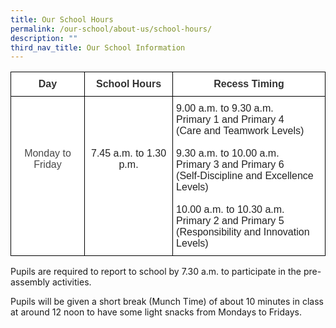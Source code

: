 ```yaml
---
title: Our School Hours
permalink: /our-school/about-us/school-hours/
description: ""
third_nav_title: Our School Information
---
```

<style type="text/css">
.tg  {border-collapse:collapse;border-spacing:0;}
.tg td{border-color:black;border-style:solid;border-width:1px;font-family:Arial, sans-serif;font-size:14px;
  overflow:hidden;padding:10px 5px;word-break:normal;}
.tg th{border-color:black;border-style:solid;border-width:1px;font-family:Arial, sans-serif;font-size:14px;
  font-weight:normal;overflow:hidden;padding:10px 5px;word-break:normal;}
.tg .tg-ih7s{background-color:#FFF;color:#323232;font-size:16px;font-weight:bold;text-align:center;vertical-align:top}
.tg .tg-0y1i{background-color:#FFF;color:#484848;font-size:16px;text-align:center;vertical-align:top}
.tg .tg-qec4{background-color:#FFF;color:#222;font-size:16px;text-align:center;vertical-align:top}
.tg .tg-g6yu{background-color:#FFF;color:#222;font-size:16px;text-align:left;vertical-align:top}
</style>
<table class="tg">
<thead>
  <tr>
    <th class="tg-ih7s"><span style="color:#323232;background-color:#FFF">Day</span></th>
    <th class="tg-ih7s"><span style="color:#323232;background-color:#FFF">School Hours</span></th>
    <th class="tg-ih7s"><span style="color:#323232;background-color:#FFF">Recess Timing</span></th>
  </tr>
</thead>
<tbody>
  <tr>
    <td class="tg-0y1i"><br><br><br><br><span style="background-color:#FFF">Monday to Friday</span></td>
    <td class="tg-qec4"><br><br><br><br><span style="font-style:inherit;color:#222">7.45 a.m. to 1.30 p.m.</span></td>
    <td class="tg-g6yu"><span style="font-style:inherit;color:#222">9.00 a.m. to 9.30 a.m.</span><br><span style="font-style:inherit;color:#222">Primary 1 and Primary 4</span><br><span style="font-style:inherit;color:#222">(Care and Teamwork Levels)</span><br><br><span style="color:#222;background-color:#FFF">9.30 a.m. to 10.00 a.m.</span><br><span style="font-style:inherit;color:#222">Primary 3 and Primary 6</span><br><span style="font-style:inherit;color:#222">(Self-Discipline and Excellence Levels)</span><br><br><span style="color:#222;background-color:#FFF">10.00 a.m. to 10.30 a.m.</span><br><span style="font-style:inherit;color:#222">Primary 2 and Primary 5</span><br><span style="font-style:inherit;color:#222">(Responsibility and Innovation Levels)</span></td>
  </tr>
</tbody>
</table>

Pupils are required to report to school by 7.30 a.m. to participate in the pre-assembly activities. 

Pupils will be given a short break (Munch Time) of about 10 minutes in class at around 12 noon to have some light snacks from Mondays to Fridays.
